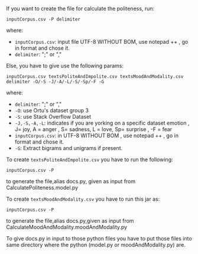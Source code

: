 If you want to create the file for calculate the politeness, run:
```
inputCorpus.csv -P delimiter
```
where:
* `inputCorpus.csv`: input file UTF-8 WITHOUT BOM, use notepad ++ , go in format and chose it.
* `delimiter`: ";" or ","

Else, you have to give use the following params:
```
inputCorpus.csv textsPoliteAndImpolite.csv textsMoodAndModality.csv delimiter -O/-S -J/-A/-L/-S/-Sp/-F -G
```
where:
* `delimiter`: ";" or ","
* `-O`: use Ortu's dataset group 3
* `-S`: use Stack Overflow Dataset
* `-J,-S,-A,-L`: indicates if you are yorking on a specific dataset emotion , J= joy, A = anger , S= sadness, L = love, Sp= surprise , -F = fear
* `inputCorpus.csv`: in UTF-8 WITHOUT BOM , use notepad ++ , go in format and chose it.
* `-G`: Extract bigrams and unigrams if present.

To create `textsPoliteAndImpolite.csv` you have to run the following:
```
inputCorpus.csv -P
```
to generate the file,alias docs.py, given as input from CalculatePoliteness.model.py

To create `textsMoodAndModality.csv` you have to run this jar as:
```
inputCorpus.csv -P
```
to generate the file,alias docs.py,given as input from CalculateMoodAndModality.moodAndModality.py

To give docs.py in input to those python files you have to put those files into same directory where the python (model.py or moodAndModality.py) are.



